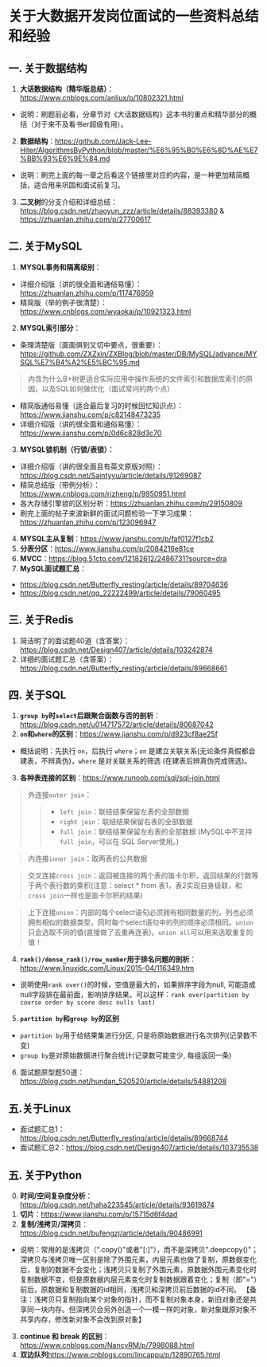 # 关于大数据开发岗位面试的一些资料总结和经验

## 一. 关于数据结构
1. **大话数据结构（精华版总结）**：https://www.cnblogs.com/anliux/p/10802321.html
* 说明：刷题前必看，分章节对《大话数据结构》这本书的重点和精华部分的概括（对于来不及看书er超级有用）。
2. **数据结构**：https://github.com/Jack-Lee-Hiter/AlgorithmsByPython/blob/master/%E6%95%B0%E6%8D%AE%E7%BB%93%E6%9E%84.md
* 说明：刷完上面的每一章之后看这个链接里对应的内容，是一种更加精简概括，适合用来巩固和面试前复习。
3. **二叉树**的分支介绍和详细总结：https://blog.csdn.net/zhaoyun_zzz/article/details/88393380  &  https://zhuanlan.zhihu.com/p/27700617

## 二. 关于MySQL
1. **MYSQL事务和隔离级别**：
* 详细介绍版（讲的很全面和通俗易懂）：https://zhuanlan.zhihu.com/p/117476959
* 精简版（举的例子很清楚）：https://www.cnblogs.com/wyaokai/p/10921323.html
2. **MYSQL索引部分**：
* 条理清楚版（面面俱到又切中要点，很重要）：https://github.com/ZXZxin/ZXBlog/blob/master/DB/MySQL/advance/MYSQL%E7%B4%A2%E5%BC%95.md
>内含为什么B+树更适合实际应用中操作系统的文件索引和数据库索引的原因，以及SQL如何做优化（面试常问的两个点）
* 精简版通俗易懂（适合最后复习的时候回忆知识点）：https://www.jianshu.com/p/c82148473235
* 详细介绍版（讲的很全面和通俗易懂）：https://www.jianshu.com/p/0d6c828d3c70
3. **MYSQL锁机制（行锁/表锁）**：
* 详细介绍版（讲的很全面且有英文原版对照）：https://blog.csdn.net/Saintyyu/article/details/91269087
* 精简总结版（带例分析）：https://www.cnblogs.com/rjzheng/p/9950951.html
* 各大存储引擎锁的区别分析：https://zhuanlan.zhihu.com/p/29150809
* 刷完上面的帖子来波新鲜的面试问题检验一下学习成果：https://zhuanlan.zhihu.com/p/123096947
4. **MYSQL主从复制**：https://www.jianshu.com/p/faf0127f1cb2
5. **分表分区**：https://www.jianshu.com/p/2084216e81ce
6. **MVCC**：https://blog.51cto.com/12182612/2486731?source=dra
7. **MySQL面试题汇总**：
* https://blog.csdn.net/Butterfly_resting/article/details/89704636
* https://blog.csdn.net/qq_22222499/article/details/79060495

## 三. 关于Redis
1. 简洁明了的面试题40道（含答案）：https://blog.csdn.net/Design407/article/details/103242874
2. 详细的面试题汇总（含答案）：https://blog.csdn.net/Butterfly_resting/article/details/89668661

## 四. 关于SQL
1. **`group by`时`select`后跟聚合函数与否的剖析**：https://blog.csdn.net/u014717572/article/details/80687042
2. **`on`和`where`的区别**：https://www.jianshu.com/p/d923cf8ae25f
* 概括说明：先执行 `on`，后执行 `where`；`on` 是建立关联关系(无论条件真假都会建表，不辨真伪)，`where` 是对关联关系的筛选 (在建表后辨真伪完成筛选)。
3. **各种表连接的区别**：https://www.runoob.com/sql/sql-join.html
>外连接`outer join`：
>>* `left join`：联结结果保留左表的全部数据
>>* `right join`：联结结果保留右表的全部数据
>>* `full join`：联结结果保留左右表的全部数据 (MySQL中不支持`full join`，可以在 SQL Server使用。)

>内连接`inner join`：取两表的公共数据 

>交叉连接`cross join`：返回被连接的两个表的笛卡尔积，返回结果的行数等于两个表行数的乘积(注意：select * from 表1，表2实现自身级联，和`cross join`一样也是笛卡尔积的结果) 

>上下连接`union`：内部的每个select语句必须拥有相同数量的列，列也必须拥有相似的数据类型，同时每个select语句中的列的顺序必须相同。`union`只会选取不同的值(直接做了去重再连表)。`union all`可以用来选取重复的值！ 
4. **`rank()/dense_rank()/row_number`用于排名问题的剖析**：https://www.linuxidc.com/Linux/2015-04/116349.htm
* 说明使用`rank over()`的时候，空值是最大的，如果排序字段为null, 可能造成null字段排在最前面，影响排序结果。可以这样：`rank over(partition by course order by score desc nulls last)`
5. **`partition by`和`group by`的区别**
* `partition by`用于给结果集进行分区, 只是将原始数据进行名次排列(记录数不变)
* `group by`是对原始数据进行聚合统计(记录数可能变少, 每组返回一条)
6. 面试题原型题50道：https://blog.csdn.net/hundan_520520/article/details/54881208

## 五.关于Linux
* 面试题汇总1：https://blog.csdn.net/Butterfly_resting/article/details/89668744
* 面试题汇总2：https://blog.csdn.net/Design407/article/details/103735538

## 五. 关于Python
0. **时间/空间复杂度分析**：https://blog.csdn.net/haha223545/article/details/93619874
1. **切片**：https://www.jianshu.com/p/15715d6f4dad
2. **复制/浅拷贝/深拷贝**：https://blog.csdn.net/bufengzj/article/details/90486991
* 说明：常用的是浅拷贝（".copy()"或者"[:]"），而不是深拷贝".deepcopy()"；深拷贝与浅拷贝唯一区别是除了外围元素，内层元素也做了复制，原数据变化后，复制的数据不会变化；浅拷贝只复制了外围元素，原数据外围元素变化时复制数据不变，但是原数据内层元素变化时复制数据跟着变化；复制（即"="）前后，原数据和复制数据的id相同，浅拷贝和深拷贝前后数据的id不同。
【备注：浅拷贝只复制指向某个对象的指针，而不复制对象本身，新旧对象还是共享同一块内存。但深拷贝会另外创造一个一模一样的对象，新对象跟原对象不共享内存，修改新对象不会改到原对象】
3. **continue 和 break 的区别**：https://www.cnblogs.com/NancyRM/p/7998088.html
4. **双边队列**https://www.cnblogs.com/lincappu/p/12890765.html



